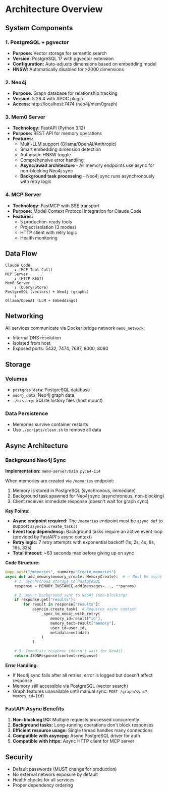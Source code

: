 # Architecture Overview

## System Components

### 1. PostgreSQL + pgvector
- **Purpose:** Vector storage for semantic search
- **Version:** PostgreSQL 17 with pgvector extension
- **Configuration:** Auto-adjusts dimensions based on embedding model
- **HNSW:** Automatically disabled for >2000 dimensions

### 2. Neo4j
- **Purpose:** Graph database for relationship tracking
- **Version:** 5.26.4 with APOC plugin
- **Access:** http://localhost:7474 (neo4j/mem0graph)

### 3. Mem0 Server
- **Technology:** FastAPI (Python 3.12)
- **Purpose:** REST API for memory operations
- **Features:**
  - Multi-LLM support (Ollama/OpenAI/Anthropic)
  - Smart embedding dimension detection
  - Automatic HNSW toggle
  - Comprehensive error handling
  - **Async/await architecture** - All memory endpoints use async for non-blocking Neo4j sync
  - **Background task processing** - Neo4j sync runs asynchronously with retry logic

### 4. MCP Server
- **Technology:** FastMCP with SSE transport
- **Purpose:** Model Context Protocol integration for Claude Code
- **Features:**
  - 5 production-ready tools
  - Project isolation (3 modes)
  - HTTP client with retry logic
  - Health monitoring

## Data Flow

```
Claude Code
    ↓ (MCP Tool Call)
MCP Server
    ↓ (HTTP REST)
Mem0 Server
    ↓ (Query/Store)
PostgreSQL (vectors) + Neo4j (graphs)
    ↑
Ollama/OpenAI (LLM + Embeddings)
```

## Networking

All services communicate via Docker bridge network `mem0_network`:
- Internal DNS resolution
- Isolated from host
- Exposed ports: 5432, 7474, 7687, 8000, 8080

## Storage

### Volumes
- `postgres_data`: PostgreSQL database
- `neo4j_data`: Neo4j graph data
- `./history`: SQLite history files (host mount)

### Data Persistence
- Memories survive container restarts
- Use `./scripts/clean.sh` to remove all data

## Async Architecture

### Background Neo4j Sync

**Implementation:** `mem0-server/main.py:64-114`

When memories are created via `/memories` endpoint:
1. Memory is stored in PostgreSQL (synchronous, immediate)
2. Background task spawned for Neo4j sync (asynchronous, non-blocking)
3. Client receives immediate response (doesn't wait for graph sync)

**Key Points:**
- **Async endpoint required:** The `/memories` endpoint must be `async def` to support `asyncio.create_task()`
- **Event loop dependency:** Background tasks require an active event loop (provided by FastAPI's async context)
- **Retry logic:** 7 retry attempts with exponential backoff (1s, 2s, 4s, 8s, 16s, 32s)
- **Total timeout:** ~63 seconds max before giving up on sync

**Code Structure:**
```python
@app.post("/memories", summary="Create memories")
async def add_memory(memory_create: MemoryCreate):  # ✅ Must be async
    # 1. Synchronous storage to PostgreSQL
    response = MEMORY_INSTANCE.add(messages=..., **params)

    # 2. Async background sync to Neo4j (non-blocking)
    if response.get("results"):
        for result in response["results"]:
            asyncio.create_task(  # Requires async context
                _sync_to_neo4j_with_retry(
                    memory_id=result["id"],
                    memory_text=result["memory"],
                    user_id=user_id,
                    metadata=metadata
                )
            )

    # 3. Immediate response (doesn't wait for Neo4j)
    return JSONResponse(content=response)
```

**Error Handling:**
- If Neo4j sync fails after all retries, error is logged but doesn't affect response
- Memory still accessible via PostgreSQL (vector search)
- Graph features unavailable until manual sync: `POST /graph/sync?memory_id={id}`

### FastAPI Async Benefits

1. **Non-blocking I/O:** Multiple requests processed concurrently
2. **Background tasks:** Long-running operations don't block responses
3. **Efficient resource usage:** Single thread handles many connections
4. **Compatible with asyncpg:** Async PostgreSQL driver for auth
5. **Compatible with httpx:** Async HTTP client for MCP server

## Security

- Default passwords (MUST change for production)
- No external network exposure by default
- Health checks for all services
- Proper dependency ordering
